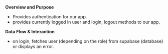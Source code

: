 **Overview and Purpose**

- Provides authentication for our app.
- provides currently logged in user and login, logout methods to our app.

**Data Flow & Interaction**

- on login, fetches user (depending on the role) from supabase (database) or displays an error.
